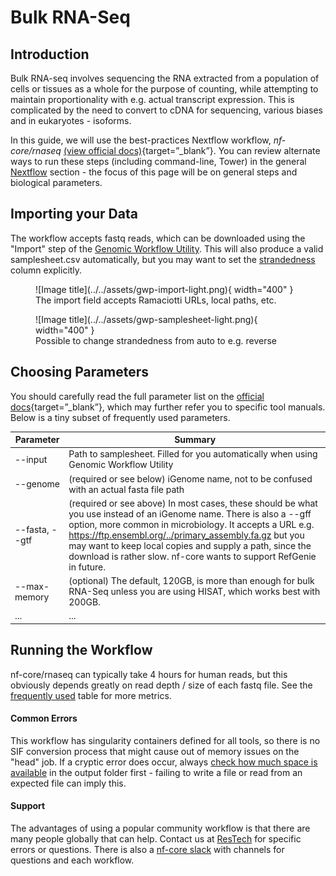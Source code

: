 # Bulk RNA-Seq

## Introduction

Bulk RNA-seq involves sequencing the RNA extracted from a population of cells or tissues as a whole for the purpose of counting, while attempting to maintain proportionality with e.g. actual transcript expression. This is complicated by the need to convert to cDNA for sequencing, various biases and in eukaryotes - isoforms.

In this guide, we will use the best-practices Nextflow workflow, *nf-core/rnaseq* [(view official docs)](https://nf-co.re/rnaseq){target=”_blank”}. You can review alternate ways to run these steps (including command-line, Tower) in the general [Nextflow](../nextflow.md) section - the focus of this page will be on general steps and biological parameters.

## Importing your Data

The workflow accepts fastq reads, which can be downloaded using the "Import" step of the [Genomic Workflow Utility](../../getting_started.md). This will also produce a valid samplesheet.csv automatically, but you may want to set the [strandedness](./experimental_design.md#strandedness) column explicitly.

<figure markdown>
![Image title](../../assets/gwp-import-light.png){ width="400" }
<figcaption>The import field accepts Ramaciotti URLs, local paths, etc.</figcaption>
</figure>
<figure markdown>
![Image title](../../assets/gwp-samplesheet-light.png){ width="400" }
<figcaption>Possible to change strandedness from auto to e.g. reverse</figcaption>
</figure>

## Choosing Parameters

You should carefully read the full parameter list on the [official docs](https://nf-co.re/rnaseq){target=”_blank”}, which may further refer you to specific tool manuals. Below is a tiny subset of frequently used parameters.

| Parameter | Summary |
| - | - |
| --input | Path to samplesheet. Filled for you automatically when using Genomic Workflow Utility |
| --genome | (required or see below) iGenome name, not to be confused with an actual fasta file path |
| --fasta, --gtf | (required or see above) In most cases, these should be what you use instead of an iGenome name. There is also a --gff option, more common in microbiology. It accepts a URL e.g. https://ftp.ensembl.org/../primary_assembly.fa.gz but you may want to keep local copies and supply a path, since the download is rather slow. nf-core wants to support RefGenie in future.
| --max-memory | (optional) The default, 120GB, is more than enough for bulk RNA-Seq unless you are using HISAT, which works best with 200GB. | 
| ... | ... |

    
## Running the Workflow

nf-core/rnaseq can typically take 4 hours for human reads, but this obviously depends greatly on read depth / size of each fastq file. See the [frequently used](../../index.md#frequently-used) table for more metrics.

#### Common Errors
This workflow has singularity containers defined for all tools, so there is no SIF conversion process that might cause out of memory issues on the "head" job. If a cryptic error does occur, always [check how much space is available](../katana.md#checking-available-space) in the output folder first - failing to write a file or read from an expected file can imply this. 

#### Support
The advantages of using a popular community workflow is that there are many people globally that can help. Contact us at [ResTech](../../support.md#contact-the-research-technology-services-team) for specific errors or questions. There is also a [nf-core slack](https://nf-co.re/join#slack) with channels for questions and each workflow.
